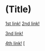 # (Title)

[1st link!](https://anything.com) 
[2nd link!](another-page.html)

[3nd link!](another-page.html)

[4th link!](a-page.html)
[